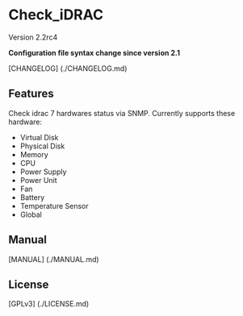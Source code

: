 # Check_iDRAC

Version 2.2rc4

**Configuration file syntax change since version 2.1**

[CHANGELOG] (./CHANGELOG.md)

## Features
Check idrac 7 hardwares status via SNMP. Currently supports these hardware:
- Virtual Disk
- Physical Disk
- Memory
- CPU
- Power Supply
- Power Unit
- Fan
- Battery
- Temperature Sensor
- Global

## Manual
[MANUAL] (./MANUAL.md)

## License

[GPLv3] (./LICENSE.md)
